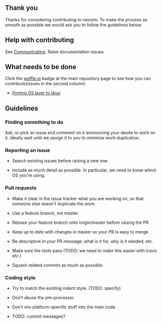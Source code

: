 ## Thank you

Thanks for considering contributing to neovim. To make the process as smooth as possible we would ask you to follow the guidelines below.

## Help with contributing

See [Communicating](Communicating). Raise documentation issues.

## What needs to be done

Click the [waffle.io](https://waffle.io/neovim/neovim) badge at the main repository page to see how you can contribute(issues in the second column)

- [Porting OS layer to libuv](Porting-OS-layer-to-libuv)

## Guidelines

### Finding something to do

Ask, or pick an issue and comment on it announcing your desire to work on it. Ideally wait until we assign it to you to minimize work duplication.

### Reporting an issue

- Search existing issues before raising a new one.

- Include as much detail as possible. In particular, we need to know which OS you're using.

### Pull requests

- Make it clear in the issue tracker what you are working on, so that someone else doesn't duplicate the work.

- Use a feature branch, not master.

- Rebase your feature branch onto origin/master before raising the PR.

- Keep up to date with changes in master so your PR is easy to merge.

- Be descriptive in your PR message: what is it for, why is it needed, etc.

- Make sure the tests pass (TODO: we need to make this easier with travis etc.)

- Squash related commits as much as possible.

### Coding style

- Try to match the existing indent style. (TODO: specify)

- Don't abuse the pre-processor.

- Don't mix platform-specific stuff into the main code.

- TODO: commit messages?

